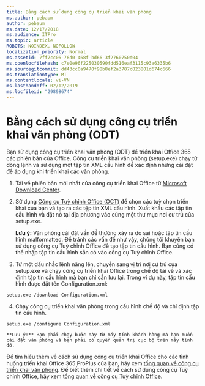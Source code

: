 ```yaml
---
title: Bằng cách sử dụng công cụ triển khai văn phòng
ms.author: pebaum
author: pebaum
ms.date: 12/17/2018
ms.audience: ITPro
ms.topic: article
ROBOTS: NOINDEX, NOFOLLOW
localization_priority: Normal
ms.assetid: 7ff7cc06-76d0-468f-bd66-3f2760750d04
ms.openlocfilehash: c7e0e96f225030590fdd516eaf3115c93a6335b6
ms.sourcegitcommit: dd43cc0a9470f98b8ef2a3787c823801d674c666
ms.translationtype: MT
ms.contentlocale: vi-VN
ms.lasthandoff: 02/12/2019
ms.locfileid: "29898674"
---
```

# <a name="using-the-office-deployment-tool-odt"></a>Bằng cách sử dụng công cụ triển khai văn phòng (ODT)

Bạn sử dụng công cụ triển khai văn phòng (ODT) để triển khai Office 365 các phiên bản của Office. Công cụ triển khai văn phòng (setup.exe) chạy từ dòng lệnh và sử dụng một tập tin XML cấu hình để xác định những cài đặt để áp dụng khi triển khai các văn phòng.
  
1. Tải về phiên bản mới nhất của công cụ triển khai Office từ [Microsoft Download Center](http://go.microsoft.com/fwlink/p/?LinkID=626065).
    
2. Sử dụng [Công cụ Tuỳ chỉnh Office (OCT)](https://config.office.com) để chọn các tuỳ chọn triển khai của bạn và tạo ra các tệp tin XML cấu hình. Xuất khẩu các tập tin cấu hình và đặt nó tại địa phương vào cùng một thư mục nơi cư trú của setup.exe. 
    
    **Lưu ý:** Văn phòng cài đặt vấn đề thường xảy ra do sai hoặc tập tin cấu hình malformatted. Để tránh các vấn đề như vậy, chúng tôi khuyên bạn sử dụng công cụ Tuỳ chỉnh Office để tạo tập tin cấu hình. Bạn cũng có thể nhập tập tin cấu hình sẵn có vào công cụ Tuỳ chỉnh Office. 
    
3. Từ một dấu nhắc lệnh nâng lên, chuyển sang vị trí nơi cư trú của setup.exe và chạy công cụ triển khai Office trong chế độ tải về và xác định tập tin cấu hình mà bạn chỉ cần lưu lại. Trong ví dụ này, tập tin cấu hình được đặt tên Configuration.xml:
    
  ```
  setup.exe /download Configuration.xml  
  ```

4. Chạy công cụ triển khai văn phòng trong cấu hình chế độ và chỉ định tập tin cấu hình.
    
  ```
  setup.exe /configure Configuration.xml
  ```

    **Lưu ý:** Bạn phải chạy bước này từ máy tính khách hàng mà bạn muốn cài đặt văn phòng và bạn phải có quyền quản trị cục bộ trên máy tính đó. 
    
Để tìm hiểu thêm về cách sử dụng công cụ triển khai Office cho các tình huống triển khai Office 365 ProPlus của bạn, hãy xem [tổng quan về công cụ triển khai văn phòng](https://docs.microsoft.com/deployoffice/overview-of-the-office-2016-deployment-tool). Để biết thêm chi tiết về cách sử dụng công cụ Tuỳ chỉnh Office, hãy xem [tổng quan về công cụ Tuỳ chỉnh Office](https://docs.microsoft.com/DeployOffice/overview-of-the-office-customization-tool-for-click-to-run).
  

